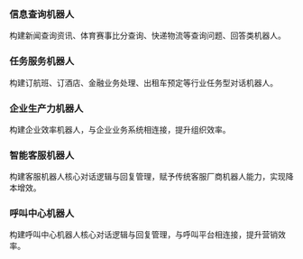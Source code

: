 ### 信息查询机器人
构建新闻查询资讯、体育赛事比分查询、快递物流等查询问题、回答类机器人。

### 任务服务机器人
构建订航班、订酒店、金融业务处理、出租车预定等行业任务型对话机器人。

### 企业生产力机器人
构建企业效率机器人，与企业业务系统相连接，提升组织效率。

### 智能客服机器人
构建客服机器人核心对话逻辑与回复管理，赋予传统客服厂商机器人能力，实现降本增效。

### 呼叫中心机器人
构建呼叫中心机器人核心对话逻辑与回复管理，与呼叫平台相连接，提升营销效率。

